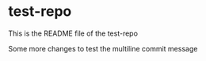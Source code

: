 # test-repo

This is the README file of the test-repo

Some more changes to test the multiline commit message
